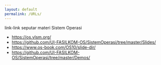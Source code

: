 ```yaml
---
layout: default
permalink: /URLs/
---
```

<div>
    <p>link-link seputar materi Sistem Operasi</p>
    <ul>
        <li><a href="https://os.vlsm.org/">https://os.vlsm.org/</a></li>
        <li><a href="https://github.com/UI-FASILKOM-OS/SistemOperasi/tree/master/Slides/">https://github.com/UI-FASILKOM-OS/SistemOperasi/tree/master/Slides/</a></li>
        <li><a href="https://www.os-book.com/OS10/slide-dir/">https://www.os-book.com/OS10/slide-dir/</a></li>
        <li><a href="https://github.com/UI-FASILKOM-OS/SistemOperasi/tree/master/Demos/">https://github.com/UI-FASILKOM-OS/SistemOperasi/tree/master/Demos/</a></li>
    </ul>
</div>
